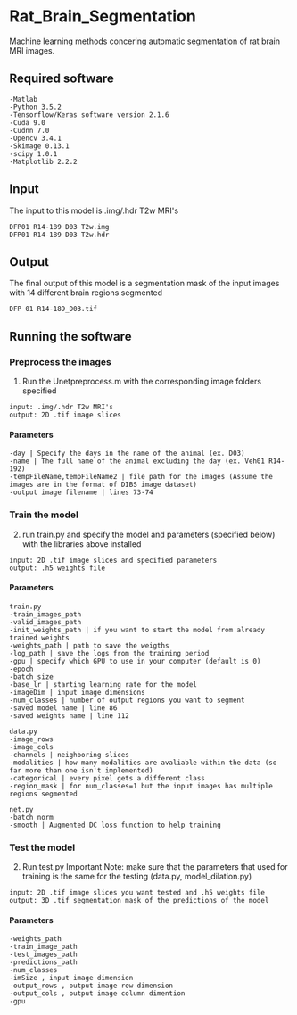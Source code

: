 # Rat_Brain_Segmentation
Machine learning methods concering automatic segmentation of rat brain MRI images.

## Required software
```
-Matlab
-Python 3.5.2
-Tensorflow/Keras software version 2.1.6
-Cuda 9.0
-Cudnn 7.0
-Opencv 3.4.1
-Skimage 0.13.1
-scipy 1.0.1
-Matplotlib 2.2.2
```

## Input 
The input to this model is .img/.hdr T2w MRI's
```
DFP01 R14-189 D03 T2w.img
DFP01 R14-189 D03 T2w.hdr
```
## Output
The final output of this model is a segmentation mask of the input images with 14 different brain regions segmented
```
DFP 01 R14-189_D03.tif
```
## Running the software
### Preprocess the images
1. Run the Unetpreprocess.m with the corresponding image folders specified
```
input: .img/.hdr T2w MRI's
output: 2D .tif image slices
```
#### Parameters
```
-day | Specify the days in the name of the animal (ex. D03)
-name | The full name of the animal excluding the day (ex. Veh01 R14-192)
-tempFileName,tempFileName2 | file path for the images (Assume the images are in the format of DIBS image dataset)
-output image filename | lines 73-74
```
### Train the model
2. run train.py and specify the model and parameters (specified below) with the libraries above installed
```
input: 2D .tif image slices and specified parameters
output: .h5 weights file
```
#### Parameters
```
train.py
-train_images_path
-valid_images_path
-init_weights_path | if you want to start the model from already trained weights
-weights_path | path to save the weigths
-log_path | save the logs from the training period
-gpu | specify which GPU to use in your computer (default is 0)
-epoch
-batch_size
-base_lr | starting learning rate for the model
-imageDim | input image dimensions
-num_classes | number of output regions you want to segment
-saved model name | line 86
-saved weights name | line 112

data.py
-image_rows
-image_cols
-channels | neighboring slices 
-modalities | how many modalities are avaliable within the data (so far more than one isn't implemented)
-categorical | every pixel gets a different class
-region_mask | for num_classes=1 but the input images has multiple regions segmented

net.py
-batch_norm
-smooth | Augmented DC loss function to help training

```

### Test the model
2. Run test.py 
Important Note: make sure that the parameters that used for training is the same for the testing (data.py, model_dilation.py)
```
input: 2D .tif image slices you want tested and .h5 weights file
output: 3D .tif segmentation mask of the predictions of the model 
```
#### Parameters
```
-weights_path
-train_image_path
-test_images_path
-predictions_path
-num_classes
-imSize , input image dimension
-output_rows , output image row dimension
-output_cols , output image column dimention
-gpu

```
